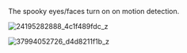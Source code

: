 
The spooky eyes/faces turn on on motion detection.

![24195282888_4c1f489fdc_z](https://user-images.githubusercontent.com/602143/32196039-33941f24-bdb7-11e7-87f1-cfe5f0f8878b.jpg)

![37994052726_d4d8211f1b_z](https://user-images.githubusercontent.com/602143/32196062-4e089196-bdb7-11e7-9d0b-e430095596b4.jpg)